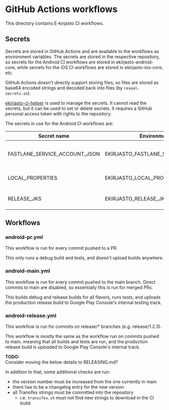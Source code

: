 # GitHub Actions workflows

This directory contains E-kirjasto CI workflows.


## Secrets

Secrets are stored in GitHub Actions and are available to the workflows as
environment variables.
The secrets are stored in the respective repository,
so secrets for the Android CI workflows are stored in ekirjasto-android-core,
while secrets for the iOS CI workflows are stored in ekirjasto-ios-core, etc.

GitHub Actions doesn't directly support storing files, so files are stored as
base64 encoded strings and decoded back into files (by `reveal-secrets.sh`).

[ekirjasto-ci-helper](https://github.com/NatLibFi/ekirjasto-ci-helper) is used
to manage the secrets.
It cannot read the secrets, but it can be used to set or delete secrets.
It requires a GitHub personal access token with rights to the repository.

The secrets in use for the Android CI workflows are:

| Secret name                   | Environment variable                    | Format | Description                             |
|-------------------------------|-----------------------------------------|--------|-----------------------------------------|
| FASTLANE_SERVICE_ACCOUNT_JSON | EKIRJASTO_FASTLANE_SERVICE_ACCOUNT_JSON | JSON   | Google Play service account JSON key    |
| LOCAL_PROPERTIES              | EKIRJASTO_LOCAL_PROPERTIES_BASE64       | base64 | local.properties file encoded as base64 |
| RELEASE_JKS                   | EKIRJASTO_RELEASE_JKS_BASE64            | base64 | release.jks file encoded as base64      |



## Workflows

### android-pr.yml

This workflow is run for every commit pushed to a PR.

This only runs a debug build and tests, and doesn't upload builds anywhere.


### android-main.yml

This workflow is run for every commit pushed to the main branch.
Direct commits to main are disabled, so essentially this is run for merged PRs.

This builds debug and release builds for all flavors, runs tests, and uploads
the production release build to Google Play Console's internal testing track.


### android-release.yml

This workflow is run for commits on release/* branches (e.g. release/1.2.3).

This workflow is mostly the same as the workflow run on commits pushed to main,
meaning that all builds and tests are run, and the production release build is
uploaded to Google Play Console's internal track.

**TODO:**  
Consider moving the below details to RELEASING.md?

In addition to that, some additional checks are run:
- the version number must be increased from the one currently in main
- there has to be a changelog entry for the new version
- all Transifex strings must be committed into the repository
    - i.e. `transifex.sh` must not find new strings to download in the CI build
